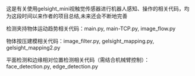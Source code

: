 这是有关使用gelsight_mini视触觉传感器进行机器人感知、操作的相关代码，均为这段时间以来作者的项目总结,未来还会不断地完善

检测夹持物体运动趋势相关代码：main.py, main-TCP.py, image_flow.py

物体按压建模相关代码：image_filter.py, gelsight_mapping.py, gelsight_mapping2.py

平面检测和边缘相对位置检测相关代码（需结合机械臂控制）：face_detection.py, edge_detection.py
